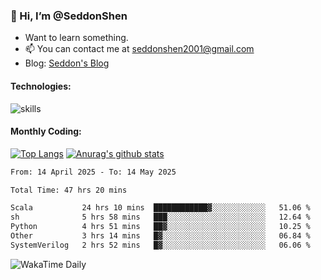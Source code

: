### 👋 Hi, I’m @SeddonShen
- Want to learn something.
- 📫 You can contact me at seddonshen2001@gmail.com
- Blog: [Seddon's Blog](https://seddonshen.github.io/)
#### Technologies:

![skills](https://skillicons.dev/icons?i=scala,js,html,css,bootstrap,jquery,c,cpp,cloudflare,django,docker,flask,git,github,githubactions,linux,latex,mysql,nodejs,ps,php,pr,py,raspberrypi,redis,unreal,v,vscode,vue,bash)

#### Monthly Coding:
[![Top Langs](https://github-readme-stats.vercel.app/api/top-langs?username=seddonshen&show_icons=true&locale=en&layout=compact&hide=html&langs_count=8)](https://github.com/SeddonShen/)
[![Anurag's github stats](https://github-readme-stats.vercel.app/api?username=SeddonShen&count_private=true&show_icons=true)](https://github.com/anuraghazra/github-readme-stats)
<!--START_SECTION:waka-->

```txt
From: 14 April 2025 - To: 14 May 2025

Total Time: 47 hrs 20 mins

Scala           24 hrs 10 mins  ████████████▓░░░░░░░░░░░░   51.06 %
sh              5 hrs 58 mins   ███░░░░░░░░░░░░░░░░░░░░░░   12.64 %
Python          4 hrs 51 mins   ██▓░░░░░░░░░░░░░░░░░░░░░░   10.25 %
Other           3 hrs 14 mins   █▓░░░░░░░░░░░░░░░░░░░░░░░   06.84 %
SystemVerilog   2 hrs 52 mins   █▓░░░░░░░░░░░░░░░░░░░░░░░   06.06 %
```

<!--END_SECTION:waka-->

![WakaTime Daily](https://wakatime.com/share/@seddon2001/61a7e342-5f12-4fea-bf92-1fac161e97d6.svg)
<!---
SeddonShen/SeddonShen is a ✨ special ✨ repository because its `README.md` (this file) appears on your GitHub profile.
You can click the Preview link to take a look at your changes.
--->
